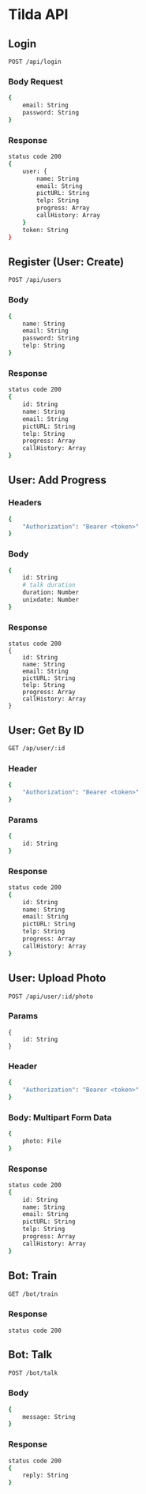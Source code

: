 # Tilda API
## Login
```
POST /api/login
```

### Body Request
```bash
{
    email: String
    password: String
}
```

### Response
```bash
status code 200
{
    user: {
        name: String
        email: String
        pictURL: String
        telp: String
        progress: Array
        callHistory: Array
    }
    token: String
}
```

## Register (User: Create)
```
POST /api/users
```

### Body
```bash
{
    name: String
    email: String
    password: String
    telp: String
}
```

### Response
```bash
status code 200
{
    id: String
    name: String
    email: String
    pictURL: String
    telp: String
    progress: Array
    callHistory: Array
}
```

## User: Add Progress
### Headers
```bash
{
    "Authorization": "Bearer <token>"
}
```

### Body
```bash
{
    id: String
    # talk duration
    duration: Number
    unixdate: Number
}
```

### Response
```
status code 200
{
    id: String
    name: String
    email: String
    pictURL: String
    telp: String
    progress: Array
    callHistory: Array
}
```

## User: Get By ID
```bash
GET /ap/user/:id
```

### Header
```bash
{
    "Authorization": "Bearer <token>"
}
```

### Params
```bash
{
    id: String
}
```

### Response
```bash
status code 200
{
    id: String
    name: String
    email: String
    pictURL: String
    telp: String
    progress: Array
    callHistory: Array
}
```

## User: Upload Photo
```
POST /api/user/:id/photo
```

### Params
```
{
    id: String
}
```

### Header
```bash
{
    "Authorization": "Bearer <token>"
}
```

### Body: Multipart Form Data
```bash
{
    photo: File
}
```

### Response
```bash
status code 200
{
    id: String
    name: String
    email: String
    pictURL: String
    telp: String
    progress: Array
    callHistory: Array
}
```

## Bot: Train
```bash
GET /bot/train
```

### Response
```
status code 200
```

## Bot: Talk
```bash
POST /bot/talk
```

### Body
```bash
{
    message: String
}
```

### Response
```bash
status code 200
{
    reply: String
}
```

